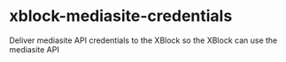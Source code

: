 # xblock-mediasite-credentials
Deliver mediasite API credentials to the XBlock so the XBlock can use the mediasite API
